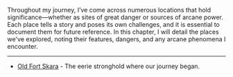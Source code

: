 Throughout my journey, I’ve come across numerous locations that hold significance—whether as sites of great danger or sources of arcane power. Each place tells a story and poses its own challenges, and it is essential to document them for future reference. In this chapter, I will detail the places we've explored, noting their features, dangers, and any arcane phenomena I encounter.

---
- [Old Fort Skara](Old_Fort_Skara.md) - The eerie stronghold where our journey began.